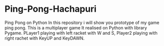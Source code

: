 # Ping-Pong-Hachapuri
Ping Pong on Python 
In this repository i will show you prototype of my game ping pong. This is a multiplayer game
It realised on Python with library Pygame.
PLayer1 playing with left racket with W and S, Player2 playing with right rachet with KeyUP and KeyDAWN.

